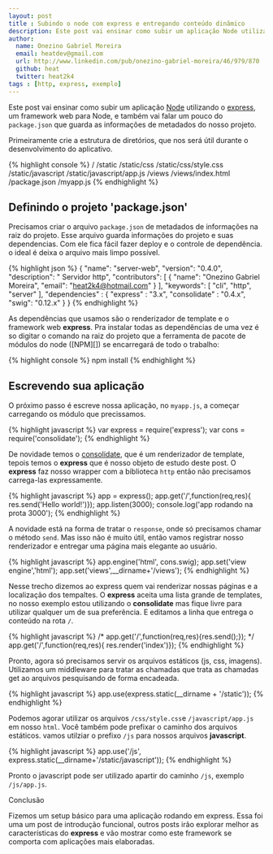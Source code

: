 ```yaml
---
layout: post
title : Subindo o node com express e entregando conteúdo dinâmico
description: Este post vai ensinar como subir um aplicação Node utilizando o Express e também vai explicar um pouco sobre o package.json que guarda metadados do nosso projeto.
author:
  name: Onezino Gabriel Moreira
  email: heatdev@gmail.com
  url: http://www.linkedin.com/pub/onezino-gabriel-moreira/46/979/870
  github: heat
  twitter: heat2k4
tags : [http, express, exemplo]
---
```

Este post vai ensinar como subir um aplicação [Node][] utilizando o [express][], um framework web para Node, e também vai falar um pouco do <code>package.json</code> que guarda as informações de metadados do nosso projeto.

Primeiramente crie a estrutura de diretórios, que nos será útil durante o desenvolvimento do aplicativo.

{% highlight console %}
/
/static
/static/css
/static/css/style.css
/static/javascript
/static/javascript/app.js
/views
/views/index.html
/package.json
/myapp.js
{% endhighlight %}

## Definindo o projeto 'package.json'

Precisamos criar o arquivo <code>package.json</code> de metadados de informações na raiz do projeto. Esse arquivo guarda informações do projeto e suas dependencias. Com ele fica fácil fazer deploy e o controle de dependência. o ideal é deixa o arquivo mais limpo possível.

{% highlight json %}
{ "name": "server-web",
  "version": "0.4.0",
  "description": " Servidor http",
  "contributors": [ {
    "name": "Onezino Gabriel Moreira",
    "email": "heat2k4@hotmail.com" } ],
  "keywords": [ "cli", "http", "server" ],
  "dependencies" : {
    "express" : "3.x", 
    "consolidate" : "0.4.x", 
    "swig": "0.12.x" } 
}
{% endhighlight %}

As dependências que usamos são o renderizador de template e o framework web **express**. Pra instalar todas as dependências de uma vez é so digitar o comando na raiz do projeto que a ferramenta de pacote de módulos do node ([NPM][]) se encarregará de todo o trabalho:

{% highlight console %}
npm install
{% endhighlight %}

## Escrevendo sua aplicação

O próximo passo é escreve nossa aplicação, no <code>myapp.js</code>, a começar carregando os módulo que precissamos.

{% highlight javascript %}
var express = require('express'); 
var cons = require('consolidate');
{% endhighlight %}

De novidade temos o [consolidate][], que é um renderizador de template, tepois temos o **express** que é nosso objeto de estudo deste post. O **express** faz nosso wrapper com a biblioteca <code>http</code> então não precisamos carrega-las expressamente.

{% highlight javascript %}
app = express();
app.get('/',function(req,res){
  res.send('Hello world!')});
app.listen(3000);
console.log('app rodando na prota 3000');
{% endhighlight %}

A novidade está na forma de tratar o <code>response</code>, onde só precisamos chamar o método <code>send</code>. Mas isso não é muito útil, então vamos registrar nosso renderizador e entregar uma página mais elegante ao usuário.

{% highlight javascript %}
app.engine('html', cons.swig);
app.set('view engine','html');
app.set('views',__dirname+'/views');
{% endhighlight %}

Nesse trecho dizemos ao express quem vai renderizar nossas páginas e a localização dos tempaltes. O **express** aceita uma lista grande de templates, no nosso exemplo estou utilizando o **consolidate** mas fique livre para utilizar qualquer um de sua preferência. E editamos a linha que entrega o conteúdo na rota <code>/</code>.

{% highlight javascript %}
/* app.get('/',function(req,res){res.send();}); */
app.get('/',function(req,res){
  res.render('index')});
{% endhighlight %}

Pronto, agora só precisamos servir os arquivos estáticos (js, css, imagens). Utilizamos um middleware para tratar as chamadas que trata as chamadas get ao arquivos pesquisando de forma encadeada.

{% highlight javascript %}
app.use(express.static(__dirname + '/static'));
{% endhighlight %}

Podemos agorar utilizar os arquivos <code>/css/style.css</code>e <code>/javascript/app.js</code> em nosso <code>html</code>. Você também pode prefixar o caminho dos arquivos estáticos. vamos utilziar o prefixo <code>/js</code> para nossos arquivos **javascript**.

{% highlight javascript %}
app.use('/js', 
  express.static(__dirname+'/static/javascript'));
{% endhighlight %}

Pronto o javascript pode ser utilizado apartir do caminho <code>/js</code>, exemplo <code>/js/app.js</code>.

Conclusão

Fizemos um setup básico para uma aplicação rodando em express. Essa foi uma um post de introdução funcional, outros posts irão explorar melhor as características do **express** e vão mostrar como este framework se comporta com aplicações mais elaboradas.

[Node]: http://nodejs.org/
[express]: http://expressjs.com/
[consolidate]: https://github.com/visionmedia/consolidate.js